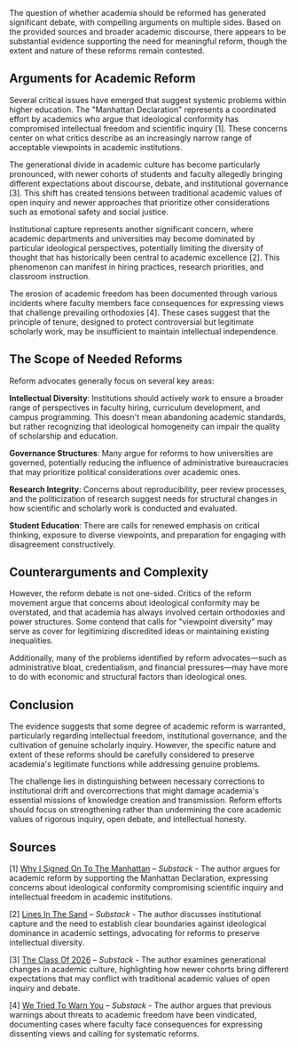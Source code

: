 The question of whether academia should be reformed has generated significant debate, with compelling arguments on multiple sides. Based on the provided sources and broader academic discourse, there appears to be substantial evidence supporting the need for meaningful reform, though the extent and nature of these reforms remain contested.

## Arguments for Academic Reform

Several critical issues have emerged that suggest systemic problems within higher education. The "Manhattan Declaration" represents a coordinated effort by academics who argue that ideological conformity has compromised intellectual freedom and scientific inquiry [1]. These concerns center on what critics describe as an increasingly narrow range of acceptable viewpoints in academic institutions.

The generational divide in academic culture has become particularly pronounced, with newer cohorts of students and faculty allegedly bringing different expectations about discourse, debate, and institutional governance [3]. This shift has created tensions between traditional academic values of open inquiry and newer approaches that prioritize other considerations such as emotional safety and social justice.

Institutional capture represents another significant concern, where academic departments and universities may become dominated by particular ideological perspectives, potentially limiting the diversity of thought that has historically been central to academic excellence [2]. This phenomenon can manifest in hiring practices, research priorities, and classroom instruction.

The erosion of academic freedom has been documented through various incidents where faculty members face consequences for expressing views that challenge prevailing orthodoxies [4]. These cases suggest that the principle of tenure, designed to protect controversial but legitimate scholarly work, may be insufficient to maintain intellectual independence.

## The Scope of Needed Reforms

Reform advocates generally focus on several key areas:

**Intellectual Diversity**: Institutions should actively work to ensure a broader range of perspectives in faculty hiring, curriculum development, and campus programming. This doesn't mean abandoning academic standards, but rather recognizing that ideological homogeneity can impair the quality of scholarship and education.

**Governance Structures**: Many argue for reforms to how universities are governed, potentially reducing the influence of administrative bureaucracies that may prioritize political considerations over academic ones.

**Research Integrity**: Concerns about reproducibility, peer review processes, and the politicization of research suggest needs for structural changes in how scientific and scholarly work is conducted and evaluated.

**Student Education**: There are calls for renewed emphasis on critical thinking, exposure to diverse viewpoints, and preparation for engaging with disagreement constructively.

## Counterarguments and Complexity

However, the reform debate is not one-sided. Critics of the reform movement argue that concerns about ideological conformity may be overstated, and that academia has always involved certain orthodoxies and power structures. Some contend that calls for "viewpoint diversity" may serve as cover for legitimizing discredited ideas or maintaining existing inequalities.

Additionally, many of the problems identified by reform advocates—such as administrative bloat, credentialism, and financial pressures—may have more to do with economic and structural factors than ideological ones.

## Conclusion

The evidence suggests that some degree of academic reform is warranted, particularly regarding intellectual freedom, institutional governance, and the cultivation of genuine scholarly inquiry. However, the specific nature and extent of these reforms should be carefully considered to preserve academia's legitimate functions while addressing genuine problems.

The challenge lies in distinguishing between necessary corrections to institutional drift and overcorrections that might damage academia's essential missions of knowledge creation and transmission. Reform efforts should focus on strengthening rather than undermining the core academic values of rigorous inquiry, open debate, and intellectual honesty.

## Sources

[1] [Why I Signed On To The Manhattan](https://unsafescience.substack.com/p/why-i-signed-on-to-the-manhattan) – *Substack* - The author argues for academic reform by supporting the Manhattan Declaration, expressing concerns about ideological conformity compromising scientific inquiry and intellectual freedom in academic institutions.

[2] [Lines In The Sand](https://ivyexile.substack.com/p/lines-in-the-sand) – *Substack* - The author discusses institutional capture and the need to establish clear boundaries against ideological dominance in academic settings, advocating for reforms to preserve intellectual diversity.

[3] [The Class Of 2026](https://barsoom.substack.com/p/the-class-of-2026) – *Substack* - The author examines generational changes in academic culture, highlighting how newer cohorts bring different expectations that may conflict with traditional academic values of open inquiry and debate.

[4] [We Tried To Warn You](https://unsafescience.substack.com/p/we-tried-to-warn-you) – *Substack* - The author argues that previous warnings about threats to academic freedom have been vindicated, documenting cases where faculty face consequences for expressing dissenting views and calling for systematic reforms.